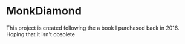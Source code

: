 # MonkDiamond
This project is created following the a book I purchased back in 2016. Hoping that it isn't obsolete 
